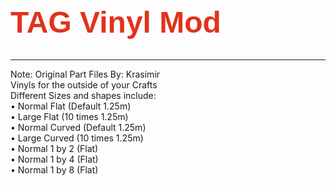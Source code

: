 <h1 style='font-family:Arial;font-size:48px;border: 0px none transparent; color: rgba(225, 50, 29,1)'>TAG Vinyl Mod</h1>
<hr>
Note: Original Part Files By: Krasimir<br>
Vinyls for the outside of your Crafts<br>
Different Sizes and shapes include:<br>
  • Normal Flat (Default 1.25m)<br>
  • Large Flat (10 times 1.25m)<br>
  • Normal Curved (Default 1.25m)<br>
  • Large Curved (10 times 1.25m)<br>
  • Normal 1 by 2 (Flat)<br>
  • Normal 1 by 4 (Flat)<br>
  • Normal 1 by 8 (Flat)<br>
